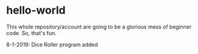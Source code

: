 # hello-world

This whole repository/account are going to be a glorious mess of beginner code.
So, that's fun.

8-1-2019: Dice Roller program added
